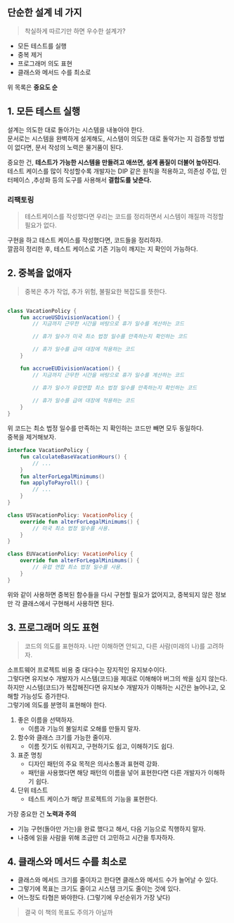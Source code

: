 ## 단순한 설계 네 가지
> 착실하게 따르기만 하면 우수한 설계가?

- 모든 테스트를 실행
- 중복 제거
- 프로그래머 의도 표현
- 클래스와 메서드 수를 최소로

위 목록은 **중요도 순**


## 1. 모든 테스트 실행
설계는 의도한 대로 돌아가는 시스템을 내놓아야 한다.  
문서로는 시스템을 완벽하게 설게해도, 시스템이 의도한 대로 돌악가는 지 검증할 방법이 없다면,
문서 작성의 노력은 물거품이 된다.  

중요한 건, **테스트가 가능한 시스템을 만들려고 애쓰면, 설계 품질이 더불어 높아진다.**  
테스트 케이스를 많이 작성할수록 개발자는 DIP 같은 원칙을 적용하고, 의존성 주입, 인터페이스 ,추상화 등의 도구를 사용해서 **결합도를 낮춘다.**

### 리팩토링
>테스트케이스를 작성했다면 우리는 코드를 정리하면서 시스템이 깨질까 걱정할 필요가 없다.

구현을 하고 테스트 케이스를 작성했다면, 코드들을 정리하자.  
깔끔히 정리한 후, 테스트 케이스로 기존 기능이 깨지는 지 확인이 가능하다.

## 2. 중복을 없애자
> 중복은 추가 작업, 추가 위험, 불필요한 복잡도를 뜻한다.

```kotlin

class VacationPolicy {
    fun accrueUSDivisionVacation() {
        // 지금까지 근무한 시간을 바탕으로 휴가 일수를 계산하는 코드

        // 휴가 일수가 미국 최소 법정 일수를 만족하는지 확인하는 코드

        // 휴가 일수를 급여 대장에 적용하는 코드
    }

    fun accrueEUDivisionVacation() {
        // 지금까지 근무한 시간을 바탕으로 휴가 일수를 계산하는 코드

        // 휴가 일수가 유럽연합 최소 법정 일수를 만족하는지 확인하는 코드
        
        // 휴가 일수를 급여 대장에 적용하는 코드 
    }
}

```
위 코드는 최소 법정 일수를 만족하는 지 확인하는 코드만 빼면 모두 동일하다.  
중복을 제거해보자.

```kotlin
interface VacationPolicy {
    fun calculateBaseVacationHours() {
        // ...
    }
    fun alterForLegalMinimums()
    fun applyToPayroll() {
        // ...
    }
}

class USVacationPolicy: VacationPolicy {
    override fun alterForLegalMinimums() {
        // 미국 최소 법정 일수를 사용.
    }
}

class EUVacationPolicy: VacationPolicy {
    override fun alterForLegalMinimums() {
        // 유럽 연합 최소 법정 일수를 사용.
    }
}

```
위와 같이 사용하면 중복된 함수들을 다시 구현할 필요가 없어지고, 중복되지 않은 정보만 각 클래스에서 구현해서 사용하면 된다.

## 3. 프로그래머 의도 표현
> 코드의 의도를 표현하자. 나만 이해하면 안되고, 다른 사람(미래의 나)를 고려하자.

소프트웨어 프로젝트 비용 중 대다수는 장지적인 유지보수이다.    
그렇다면 유지보수 개발자가 시스템(코드)을 제대로 이해해야 버그의 싹을 심지 않는다.  
하지만 시스템(코드)가 복잡해진다면 유지보수 개발자가 이해하는 시간은 늘어나고, 오해할 가능성도 증가한다.  
그렇기에 의도를 분명히 표현해야 한다.  
1. 좋은 이름을 선택하자.
   - 이름과 기능의 불일치로 오해를 만들지 말자.
2. 함수와 클래스 크기를 가능한 줄이자.
   - 이름 짓기도 쉬워지고, 구현하기도 쉽고, 이해하기도 쉽다.
3. 표준 명칭
   - 디자인 패턴의 주요 목적은 의사소통과 표현력 강화.
   - 패턴을 사용했다면 해당 패턴의 이름을 넣어 표현한다면 다른 개발자가 이해하기 쉽다.
4. 단위 테스트
   - 테스트 케이스가 해당 프로젝트의 기능을 표현한다.

가장 중요한 건 **노력과 주의**

- 기능 구현(돌아만 가는)을 완료 했다고 해서, 다음 기능으로 직행하지 말자.  
- 나중에 읽을 사람을 위해 조금만 더 고민하고 시간을 투자하자.

## 4. 클래스와 메서드 수를 최소로
- 클래스와 메서드 크기를 줄이자고 한다면 클래스와 메서드 수가 늘어날 수 있다.
- 그렇기에 목표는 크기도 줄이고 시스템 크기도 줄이는 것에 있다.
- 어느정도 타협은 봐야한다. (그렇기에 우선순위가 가장 낮다)


>결국 이 책의 목표도 주의가 아닐까